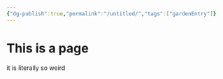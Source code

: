 ```yaml
---
{"dg-publish":true,"permalink":"/untitled/","tags":["gardenEntry"]}
---
```


# This is a page

it is literally so weird